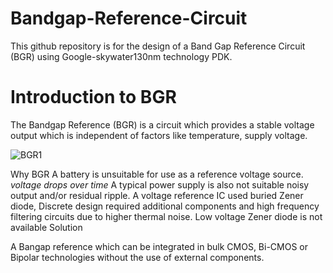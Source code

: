 # Bandgap-Reference-Circuit
This github repository is for the design of a Band Gap Reference Circuit (BGR) using Google-skywater130nm technology PDK.
# Introduction to BGR
The Bandgap Reference (BGR) is a circuit which provides a stable voltage output which is independent of factors like temperature, supply voltage.

![BGR1](https://github.com/K-shejuti/Bandgap-Reference-Circuit/assets/152790020/c20aae7b-f2b2-48e9-90df-75ae3d911fc2)

Why BGR
A battery is unsuitable for use as a reference voltage source.
*voltage drops over time*
A typical power supply is also not suitable
noisy output and/or residual ripple.
A voltage reference IC used buried Zener diode,
Discrete design required additional components and high frequency filtering circuits due to higher thermal noise.
Low voltage Zener diode is not available
Solution

A Bangap reference which can be integrated in bulk CMOS, Bi-CMOS or Bipolar technologies without the use of external components.
